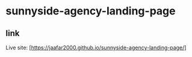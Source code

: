 # sunnyside-agency-landing-page
## link 
Live site: [https://jaafar2000.github.io/sunnyside-agency-landing-page/]
